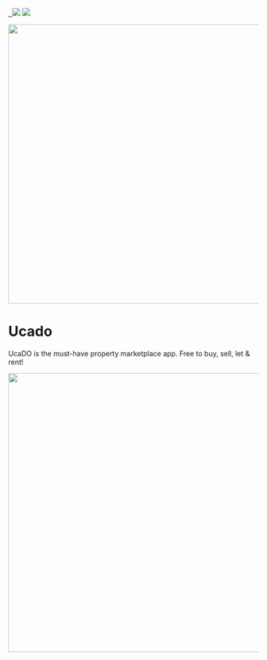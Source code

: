 <a href="https://www.servizispeciali.it"> <img border="0" alt="" src="https://img.shields.io/badge/Customer-Servizi%20Speciali-yellowgreen"> </a> <a href="https://apps.apple.com/gb/app/ucado-property-search/id1335946637"> <img border="0" alt="" src="https://img.shields.io/badge/App-link-red"> </a> <img src="https://img.shields.io/badge/IOS-<%208.0-orange" > <img src="https://img.shields.io/badge/-Obj%20C-blue" > 

<img src="https://cdn2.dropmarkusercontent.com/420459/d4f7de4b044528c877acb640585714e16b0e6cee2fc0da8a13c4bf41ac8e8895/logo%403x.png?Expires=1591827603&Signature=J0Ul6Y4unhurHZdFUBh3yjKO96WKxbP~XHkSvaB7YMpbl2OnSMQ-4jANhcy2jBviTjjJ-XSk6NCNve1OxGHq0CLdz7JynWhgCB9Vx3lda2VgeYP~7j7VAxuPt00LGs-DspU102YIcNUKaDYE7ZSTHAzAhRJx6A1nWUpL-A4k-ux1OqVdKuSRcA-deq75l70wIQroJN8e3QmO0bMCc74lOv~UfAwHV-VwLHcIa~Urs4~urzCHW4ZTj4nML-B~dqXKVVTQuaXZKdiK8iqy7Kn1-h9Xmc9r2~C5ij3wcwQfzuJb~6p~Q4N0XkM060sPrTQX9tJMfUrSoyr-Q2Ttk4khkA__&Key-Pair-Id=APKAITQYWVEN757ZA4KQ" width="560px">

# Ucado
UcaDO is the must-have property marketplace app. Free to buy, sell, let &amp; rent!

<img src="https://cdn2.dropmarkusercontent.com/420459/c8bcbdf3d9c87ed1af8746df156ecfe7b1b10ec036436c46ec9da1e12d5b7260/phone%403x.png?Expires=1591827923&Signature=I4y2L25NcE5dIpvkbVcgj9dLzJhH5yppTn70PlfbKgh1TAmuuCUmbbjvAZPMTEXt-DeaHReW11Jm9SHKxxaxB4vz8OmTC5tT7FaNTlNtgVqRFQFX0~jrFt90iphyLqJ7Qajbt6laBqtcei0TiRY8eEvHNDaAfOWvSa5wboJVCjMFiVOVTkvHp~5-fCos~~Q4atrePuInUHLag~q4Fp2cOSZPsF1oNeRpmo7pOBT~yVaHjtCbgXRQiD28yZMFx15TL8EiD3kQD8rDIUB9Pl2qX6frEvzwDpLGplxGw2Lx51xCTS7JJBGJNLMlNNg4em6gLjQXWwbcJCAj7ducb0x1NA__&Key-Pair-Id=APKAITQYWVEN757ZA4KQ" width="560px">


